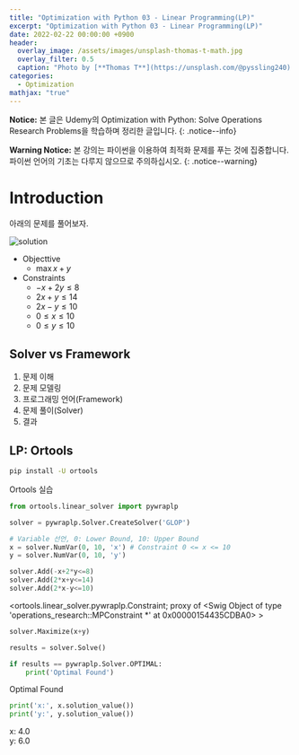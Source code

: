 ```yaml
---
title: "Optimization with Python 03 - Linear Programming(LP)"
excerpt: "Optimization with Python 03 - Linear Programming(LP)"
date: 2022-02-22 00:00:00 +0900
header:
  overlay_image: /assets/images/unsplash-thomas-t-math.jpg
  overlay_filter: 0.5
  caption: "Photo by [**Thomas T**](https://unsplash.com/@pyssling240) on [**Unsplash**](https://unsplash.com/)"
categories:
  - Optimization
mathjax: "true"
---
```

**Notice:** 본 글은 Udemy의 Optimization with Python: Solve Operations Research Problems을 학습하며 정리한 글입니다.
{: .notice--info}

**Warning Notice:** 본 강의는 파이썬을 이용하여 최적화 문제를 푸는 것에 집중합니다. 파이썬 언어의 기초는 다루지 않으므로 주의하십시오.
{: .notice--warning}

# Introduction
 아래의 문제를 풀어보자.

![solution]({{site.baseurl}}/assets/images/2022-02-21-optimization-with-python-solution.png)

- Objecttive
  - $\max x+y$
- Constraints
  - $-x+2y\le8$
  - $2x+y\le14$
  - $2x-y\le10$
  - $0 \le x \le 10$
  - $0 \le y \le 10$

## Solver vs Framework
1. 문제 이해
2. 문제 모델링
3. 프로그래밍 언어(Framework)
4. 문제 풀이(Solver)
5. 결과

## LP: Ortools

```sh
pip install -U ortools
```

Ortools 실습

```python
from ortools.linear_solver import pywraplp

solver = pywraplp.Solver.CreateSolver('GLOP')

# Variable 선언, 0: Lower Bound, 10: Upper Bound
x = solver.NumVar(0, 10, 'x') # Constraint 0 <= x <= 10
y = solver.NumVar(0, 10, 'y')

solver.Add(-x+2*y<=8)
solver.Add(2*x+y<=14)
solver.Add(2*x-y<=10)
```

<ortools.linear_solver.pywraplp.Constraint; proxy of <Swig Object of type 'operations_research::MPConstraint *' at 0x00000154435CDBA0> >

```python
solver.Maximize(x+y)

results = solver.Solve()

if results == pywraplp.Solver.OPTIMAL:
    print('Optimal Found')
```
Optimal Found

```python
print('x:', x.solution_value())
print('y:', y.solution_value())
```
x: 4.0  
y: 6.0
